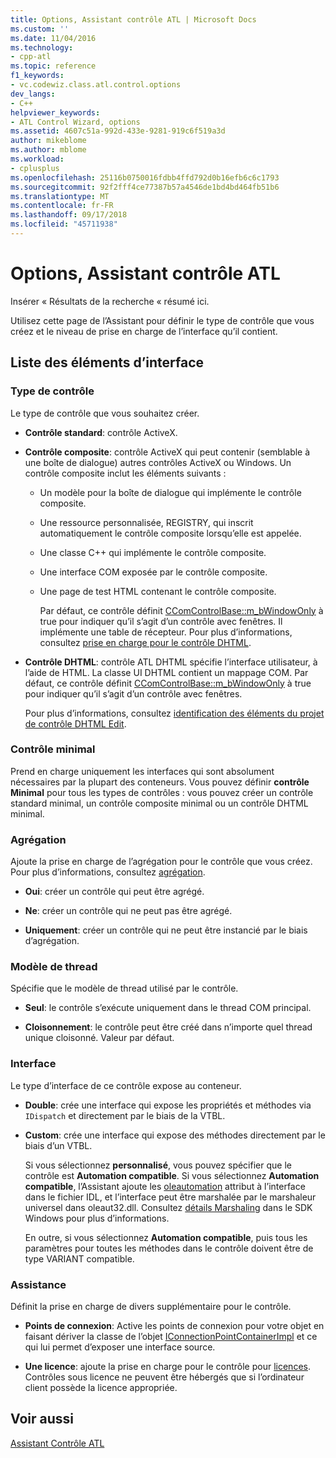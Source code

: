 ```yaml
---
title: Options, Assistant contrôle ATL | Microsoft Docs
ms.custom: ''
ms.date: 11/04/2016
ms.technology:
- cpp-atl
ms.topic: reference
f1_keywords:
- vc.codewiz.class.atl.control.options
dev_langs:
- C++
helpviewer_keywords:
- ATL Control Wizard, options
ms.assetid: 4607c51a-992d-433e-9281-919c6f519a3d
author: mikeblome
ms.author: mblome
ms.workload:
- cplusplus
ms.openlocfilehash: 25116b0750016fdbb4ffd792d0b16efb6c6c1793
ms.sourcegitcommit: 92f2fff4ce77387b57a4546de1bd4bd464fb51b6
ms.translationtype: MT
ms.contentlocale: fr-FR
ms.lasthandoff: 09/17/2018
ms.locfileid: "45711938"
---
```

# <a name="options-atl-control-wizard"></a>Options, Assistant contrôle ATL

Insérer « Résultats de la recherche « résumé ici.

Utilisez cette page de l’Assistant pour définir le type de contrôle que vous créez et le niveau de prise en charge de l’interface qu’il contient.

## <a name="uielement-list"></a>Liste des éléments d’interface

### <a name="control-type"></a>Type de contrôle

Le type de contrôle que vous souhaitez créer.

- **Contrôle standard**: contrôle ActiveX.

- **Contrôle composite**: contrôle ActiveX qui peut contenir (semblable à une boîte de dialogue) autres contrôles ActiveX ou Windows. Un contrôle composite inclut les éléments suivants :

   - Un modèle pour la boîte de dialogue qui implémente le contrôle composite.

   - Une ressource personnalisée, REGISTRY, qui inscrit automatiquement le contrôle composite lorsqu’elle est appelée.

   - Une classe C++ qui implémente le contrôle composite.

   - Une interface COM exposée par le contrôle composite.

   - Une page de test HTML contenant le contrôle composite.

     Par défaut, ce contrôle définit [CComControlBase::m_bWindowOnly](../../atl/reference/ccomcontrolbase-class.md#m_bwindowonly) à true pour indiquer qu’il s’agit d’un contrôle avec fenêtres. Il implémente une table de récepteur. Pour plus d’informations, consultez [prise en charge pour le contrôle DHTML](../../atl/atl-support-for-dhtml-controls.md).

- **Contrôle DHTML**: contrôle ATL DHTML spécifie l’interface utilisateur, à l’aide de HTML. La classe UI DHTML contient un mappage COM. Par défaut, ce contrôle définit [CComControlBase::m_bWindowOnly](../../atl/reference/ccomcontrolbase-class.md#m_bwindowonly) à true pour indiquer qu’il s’agit d’un contrôle avec fenêtres.

     Pour plus d’informations, consultez [identification des éléments du projet de contrôle DHTML Edit](../../atl/identifying-the-elements-of-the-dhtml-control-project.md).

### <a name="minimal-control"></a>Contrôle minimal

Prend en charge uniquement les interfaces qui sont absolument nécessaires par la plupart des conteneurs. Vous pouvez définir **contrôle Minimal** pour tous les types de contrôles : vous pouvez créer un contrôle standard minimal, un contrôle composite minimal ou un contrôle DHTML minimal.

### <a name="aggregation"></a>Agrégation

Ajoute la prise en charge de l’agrégation pour le contrôle que vous créez. Pour plus d’informations, consultez [agrégation](../../atl/aggregation.md).

- **Oui**: créer un contrôle qui peut être agrégé.

- **Ne**: créer un contrôle qui ne peut pas être agrégé.

- **Uniquement**: créer un contrôle qui ne peut être instancié par le biais d’agrégation.

### <a name="threading-model"></a>Modèle de thread

Spécifie que le modèle de thread utilisé par le contrôle.

- **Seul**: le contrôle s’exécute uniquement dans le thread COM principal.

- **Cloisonnement**: le contrôle peut être créé dans n’importe quel thread unique cloisonné. Valeur par défaut.

### <a name="interface"></a>Interface

Le type d’interface de ce contrôle expose au conteneur.

- **Double**: crée une interface qui expose les propriétés et méthodes via `IDispatch` et directement par le biais de la VTBL.

- **Custom**: crée une interface qui expose des méthodes directement par le biais d’un VTBL.

   Si vous sélectionnez **personnalisé**, vous pouvez spécifier que le contrôle est **Automation compatible**. Si vous sélectionnez **Automation compatible**, l’Assistant ajoute les [oleautomation](../../windows/oleautomation.md) attribut à l’interface dans le fichier IDL, et l’interface peut être marshalée par le marshaleur universel dans oleaut32.dll. Consultez [détails Marshaling](/windows/desktop/com/marshaling-details) dans le SDK Windows pour plus d’informations.

   En outre, si vous sélectionnez **Automation compatible**, puis tous les paramètres pour toutes les méthodes dans le contrôle doivent être de type VARIANT compatible.

### <a name="support"></a>Assistance

Définit la prise en charge de divers supplémentaire pour le contrôle.

- **Points de connexion**: Active les points de connexion pour votre objet en faisant dériver la classe de l’objet [IConnectionPointContainerImpl](../../atl/reference/iconnectionpointcontainerimpl-class.md) et ce qui lui permet d’exposer une interface source.

- **Une licence**: ajoute la prise en charge pour le contrôle pour [licences](/windows/desktop/com/licensing). Contrôles sous licence ne peuvent être hébergés que si l’ordinateur client possède la licence appropriée.

## <a name="see-also"></a>Voir aussi

[Assistant Contrôle ATL](../../atl/reference/atl-control-wizard.md)

